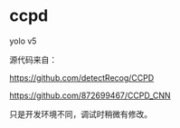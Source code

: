# ccpd
yolo v5

源代码来自：

https://github.com/detectRecog/CCPD

https://github.com/872699467/CCPD_CNN

只是开发环境不同，调试时稍微有修改。
